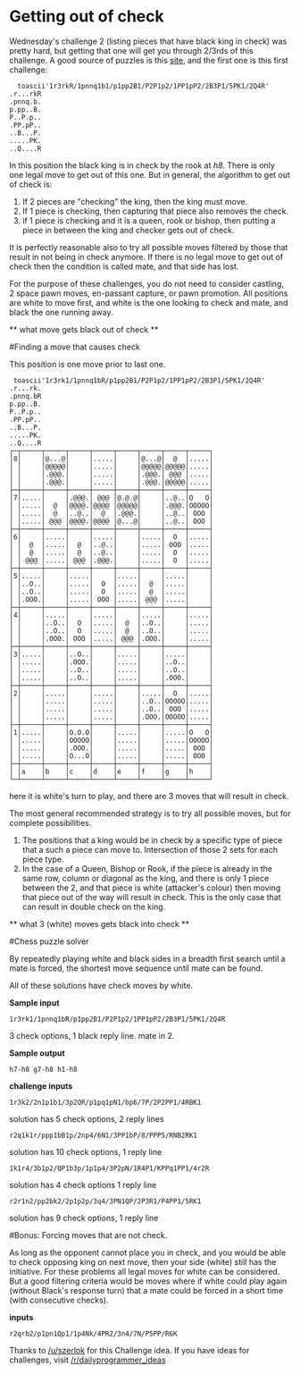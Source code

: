 # Getting out of check

Wednesday's challenge 2 (listing pieces that have black king in check) was pretty hard, but getting that one will get you through 2/3rds of this challenge.
A good source of puzzles is this [site](https://www.sparkchess.com/chess-puzzles.html), and the first one is this first challenge:
```
  toascii'1r3rkR/1pnnq1b1/p1pp2B1/P2P1p2/1PP1pP2/2B3P1/5PK1/2Q4R'
.r...rkR
.pnnq.b.
p.pp..B.
P..P.p..
.PP.pP..
..B...P.
.....PK.
..Q....R
```
In this position the black king is in check by the rook at *h8*. There is only one legal move to get out of this one. But in general, the algorithm to get out of check is:

1. If 2 pieces are "checking" the king, then the king must move.
2. If 1 piece is checking, then capturing that piece also removes the check.
3. if 1 piece is checking and it is a queen, rook or bishop, then putting a piece in between the king and checker gets out of check.

It is perfectly reasonable also to try all possible moves filtered by those that result in not being in check anymore. If there is no legal move to get out of check then the condition is called mate, and that side has lost.

For the purpose of these challenges, you do not need to consider castling, 2 space pawn moves, en-passant capture, or pawn promotion. All positions are white to move first, and white is the one looking to check and mate, and black the one running away.

\** what move gets black out of check \**

#Finding a move that causes check

This position is one move prior to last one.
```
 toascii'1r3rk1/1pnnq1bR/p1pp2B1/P2P1p2/1PP1pP2/2B3P1/5PK1/2Q4R'
.r...rk.
.pnnq.bR
p.pp..B.
P..P.p..
.PP.pP..
..B...P.
.....PK.
..Q....R
┌─┬─────┬─────┬─────┬─────┬─────┬─────┬─────┬─────┐
│8│     │@...@│     │.....│     │@...@│  @  │.....│
│ │     │@@@@@│     │.....│     │@@@@@│@@@@@│.....│
│ │     │.@@@.│     │.....│     │.@@@.│ @@@ │.....│
│ │     │.@@@.│     │.....│     │.@@@.│@@@@@│.....│
├─┼─────┼─────┼─────┼─────┼─────┼─────┼─────┼─────┤
│7│.....│     │.@@@.│ @@@ │@.@.@│     │..@..│O   O│
│ │.....│  @  │@@@@.│@@@@ │@@@@@│     │.@@@.│OOOOO│
│ │.....│  @  │..@..│  @  │.@@@.│     │..@..│ OOO │
│ │.....│ @@@ │@@@@.│@@@@ │@...@│     │..@..│ OOO │
├─┼─────┼─────┼─────┼─────┼─────┼─────┼─────┼─────┤
│6│     │.....│     │.....│     │.....│  O  │.....│
│ │  @  │.....│  @  │..@..│     │.....│ OOO │.....│
│ │  @  │.....│  @  │..@..│     │.....│  O  │.....│
│ │ @@@ │.....│ @@@ │.@@@.│     │.....│  O  │.....│
├─┼─────┼─────┼─────┼─────┼─────┼─────┼─────┼─────┤
│5│.....│     │.....│     │.....│     │.....│     │
│ │..O..│     │.....│  O  │.....│  @  │.....│     │
│ │..O..│     │.....│  O  │.....│  @  │.....│     │
│ │.OOO.│     │.....│ OOO │.....│ @@@ │.....│     │
├─┼─────┼─────┼─────┼─────┼─────┼─────┼─────┼─────┤
│4│     │.....│     │.....│     │.....│     │.....│
│ │     │..O..│  O  │.....│  @  │..O..│     │.....│
│ │     │..O..│  O  │.....│  @  │..O..│     │.....│
│ │     │.OOO.│ OOO │.....│ @@@ │.OOO.│     │.....│
├─┼─────┼─────┼─────┼─────┼─────┼─────┼─────┼─────┤
│3│.....│     │..O..│     │.....│     │.....│     │
│ │.....│     │.OOO.│     │.....│     │..O..│     │
│ │.....│     │..O..│     │.....│     │..O..│     │
│ │.....│     │..O..│     │.....│     │.OOO.│     │
├─┼─────┼─────┼─────┼─────┼─────┼─────┼─────┼─────┤
│2│     │.....│     │.....│     │.....│  O  │.....│
│ │     │.....│     │.....│     │..O..│OOOOO│.....│
│ │     │.....│     │.....│     │..O..│ OOO │.....│
│ │     │.....│     │.....│     │.OOO.│OOOOO│.....│
├─┼─────┼─────┼─────┼─────┼─────┼─────┼─────┼─────┤
│1│.....│     │O.O.O│     │.....│     │.....│O   O│
│ │.....│     │OOOOO│     │.....│     │.....│OOOOO│
│ │.....│     │.OOO.│     │.....│     │.....│ OOO │
│ │.....│     │O...O│     │.....│     │.....│ OOO │
├─┼─────┼─────┼─────┼─────┼─────┼─────┼─────┼─────┤
│ │a    │b    │c    │d    │e    │f    │g    │h    │
└─┴─────┴─────┴─────┴─────┴─────┴─────┴─────┴─────┘
```
here it is white's turn to play, and there are 3 moves that will result in check.

The most general recommended strategy is to try all possible moves, but for complete possibilities.

1. The positions that a king would be in check by a specific type of piece that a such a piece can move to. Intersection of those 2 sets for each piece type.
2. In the case of a Queen, Bishop or Rook, if the piece is already in the same row, column or diagonal as the king, and there is only 1 piece between the 2, and that piece is white (attacker's colour) then moving that piece out of the way will result in check. This is the only case that can result in double check on the king.

\** what 3 (white) moves gets black into check \**

#Chess puzzle solver

By repeatedly playing white and black sides in a breadth first search until a mate is forced, the shortest move sequence until mate can be found.

All of these solutions have check moves by white.

**Sample input**

`1r3rk1/1pnnq1bR/p1pp2B1/P2P1p2/1PP1pP2/2B3P1/5PK1/2Q4R`

3 check options, 1 black reply line. mate in 2.

**Sample output**
```
h7-h8 g7-h8 h1-h8
```

**challenge inputs**
```
1r3k2/2n1p1b1/3p2QR/p1pq1pN1/bp6/7P/2P2PP1/4RBK1
```
solution has 5 check options, 2 reply lines

```
r2q1k1r/ppp1bB1p/2np4/6N1/3PP1bP/8/PPP5/RNB2RK1
```
solution has 10 check options, 1 reply line

```
1k1r4/3b1p2/QP1b3p/1p1p4/3P2pN/1R4P1/KPPq1PP1/4r2R
```
solution has 4 check options 1 reply line

```
r2r1n2/pp2bk2/2p1p2p/3q4/3PN1QP/2P3R1/P4PP1/5RK1
```
solution has 9 check options, 1 reply line

#Bonus: Forcing moves that are not check.

As long as the opponent cannot place you in check, and you would be able to check opposing king on next move, then your side (white) still has the initiative.
For these problems all legal moves for white can be considered. But a good filtering criteria would be moves where if white could play again (without Black's response turn) that a mate could be forced in a short time (with consecutive checks).

**inputs**
```
r2qrb2/p1pn1Qp1/1p4Nk/4PR2/3n4/7N/P5PP/R6K
```

Thanks to [/u/szerlok](https://www.reddit.com/u/szerlok) for this Challenge idea. If you have ideas for challenges, visit [/r/dailyprogrammer_ideas](https://www.reddit.com/r/dailyprogrammer_ideas)

